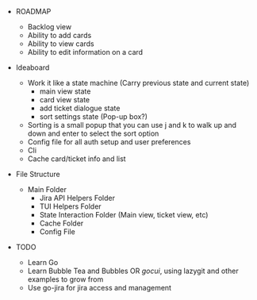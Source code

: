 * ROADMAP
    - Backlog view
    - Ability to add cards
    - Ability to view cards
    - Ability to edit information on a card


* Ideaboard
    - Work it like a state machine (Carry previous state and current state)
        * main view state
        * card view state
        * add ticket dialogue state
        * sort settings state (Pop-up box?)
    - Sorting is a small popup that you can use j and k to walk up and down and enter to select the sort option
    - Config file for all auth setup and user preferences
    - Cli
    - Cache card/ticket info and list

* File Structure
    - Main Folder
        - Jira API Helpers Folder
        - TUI Helpers Folder
        - State Interaction Folder (Main view, ticket view, etc)
        - Cache Folder
        * Config File

* TODO
    - Learn Go
    - Learn Bubble Tea and Bubbles OR _gocui_, using lazygit and other examples to grow from
    - Use go-jira for jira access and management
